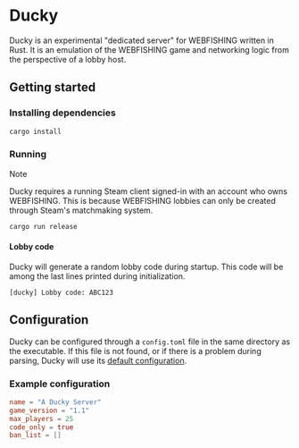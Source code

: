 # Ducky

Ducky is an experimental "dedicated server" for WEBFISHING written in Rust. It is an emulation of
the WEBFISHING game and networking logic from the perspective of a lobby host.

## Getting started

### Installing dependencies

```bash
cargo install
```

### Running

> [!NOTE]
> Ducky requires a running Steam client signed-in with an account who owns WEBFISHING. This is
> because WEBFISHING lobbies can only be created through Steam's matchmaking system.

```bash
cargo run release
```

#### Lobby code

Ducky will generate a random lobby code during startup. This code will be among the last lines
printed during initialization.

```
[ducky] Lobby code: ABC123
```

## Configuration

Ducky can be configured through a `config.toml` file in the same directory as the executable. If
this file is not found, or if there is a problem during parsing, Ducky will use its [default
configuration](https://github.com/tma02/ducky/blob/master/src/config.rs#L12).

### Example configuration

```toml
name = "A Ducky Server"
game_version = "1.1"
max_players = 25
code_only = true
ban_list = []
```
